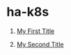 # ha-k8s
1. [My First Title](#markdown-header-my-first-title)

2. [My Second Title](#markdown-header-my-second-title)

